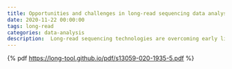 ```yaml
---
title: Opportunities and challenges in long-read sequencing data analysis
date: 2020-11-22 00:00:00
tags: long-read
categories: data-analysis
description:  Long-read sequencing technologies are overcoming early limitations in accuracy and throughput, broadening their application domains in genomics. 
---
```



{% pdf https://long-tool.github.io/pdf/s13059-020-1935-5.pdf %}